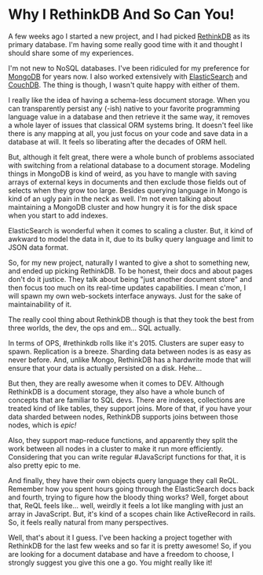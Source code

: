 # Why I RethinkDB And So Can You!

A few weeks ago I started a new project, and I had picked [RethinkDB](https://www.rethinkdb.com)
as its primary database. I'm having some really good time with it and thought
I should share some of my experiences.

I'm not new to NoSQL databases. I've been ridiculed for my preference for
[MongoDB](https://www.mongodb.org) for years now. I also worked extensively with
[ElasticSearch](https://www.elastic.co/products/elasticsearch) and
[CouchDB](http://couchdb.apache.org). The thing is though, I wasn't quite happy
with either of them.

I really like the idea of having a schema-less document storage. When you can
transparently persist any (-ish) native to your favorite programming language
value in a database and then retrieve it the same way, it removes a whole layer
of issues that classical ORM systems bring. It doesn't feel like there is any
mapping at all, you just focus on your code and save data in a database at will.
It feels so liberating after the decades of ORM hell.

But, although it felt great, there were a whole bunch of problems associated with
switching from a relational database to a document storage. Modeling things in
MongoDB is kind of weird, as you have to mangle with saving arrays of external
keys in documents and then exclude those fields out of selects when they grow
too large. Besides querying language in Mongo is kind of an ugly pain in the neck
as well. I'm not even talking about maintaining a MongoDB cluster and how hungry
it is for the disk space when you start to add indexes.

ElasticSearch is wonderful when it comes to scaling a cluster. But, it kind of
awkward to model the data in it, due to its bulky query language and limit to
JSON data format.

So, for my new project, naturally I wanted to give a shot to something new, and
ended up picking RethinkDB. To be honest, their docs and about pages don't do
it justice. They talk about being "just another document store" and then focus
too much on its real-time updates capabilities. I mean c'mon, I will spawn my
own web-sockets interface anyways. Just for the sake of maintainability of it.

The really cool thing about RethinkDB though is that they took the best from three
worlds, the dev, the ops and em... SQL actually.

In terms of OPS, #rethinkdb rolls like it's 2015. Clusters are super easy to
spawn. Replication is a breeze. Sharding data between nodes is as easy as never
before. And, unlike Mongo, RethinkDB has a hardwrite mode that will ensure that
your data is actually persisted on a disk. Hehe...

But then, they are really awesome when it comes to DEV. Although RethinkDB is
a document storage, they also have a whole bunch of concepts that are familiar
to SQL devs. There are indexes, collections are treated kind of like tables, they
support joins. More of that, if you have your data sharded between nodes, RethinkDB
supports joins between those nodes, which is _epic!_

Also, they support map-reduce functions, and apparently they split the work
between all nodes in a cluster to make it run more efficiently. Considering
that you can write regular #JavaScript functions for that, it is also pretty
epic to me.

And finally, they have their own objects query language they call ReQL.
Remember how you spent hours going through the ElasticSearch docs back and
fourth, trying to figure how the bloody thing works? Well, forget about that,
ReQL feels like... well, weirdly it feels a lot like mangling with just an
array in JavaScript. But, it's kind of a scopes chain like ActiveRecord in rails.
So, it feels really natural from many perspectives.

Well, that's about it I guess. I've been hacking a project together with RethinkDB
for the last few weeks and so far it is pretty awesome! So, if you are looking
for a document database and have a freedom to choose, I strongly suggest you give
this one a go. You might really like it!
